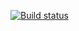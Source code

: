 [![Build status](https://ci.appveyor.com/api/projects/status/u9oa0a8a9tej6sf2?svg=true)](https://ci.appveyor.com/project/Aleksey-Bur/pageobjects)
